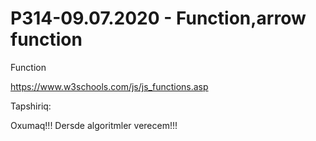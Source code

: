 # P314-09.07.2020 - Function,arrow function

Function

https://www.w3schools.com/js/js_functions.asp

Tapshiriq:

Oxumaq!!! Dersde algoritmler verecem!!!
